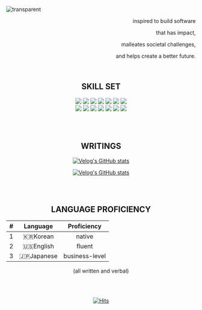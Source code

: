 
![transparent](https://capsule-render.vercel.app/api?type=transparent&fontColor=04B078&text=insightp25&height=150&fontSize=60&desc=backend,%20data-streaming,%20AI,%20team,%20impact&descAlignY=75&descAlign=60&animation=twinkling)












<div align=right>

inspired to build software

that has impact, 

malleates societal challenges, 

and helps create a better future.
  
</div>











<br>

















<div align="center">

## SKILL SET
  
  <img src="https://img.shields.io/badge/Java-04B078?style=flat-square&logo=Java&logoColor=FFFFFF"/>
  <img src="https://img.shields.io/badge/Spring-04B078?style=flat-square&logo=Spring&logoColor=FFFFFF"/>
  <img src="https://img.shields.io/badge/SpringBoot-04B078?style=flat-square&logo=SpringBoot&logoColor=FFFFFF"/>
  <img src="https://img.shields.io/badge/Gradle-04B078?style=flat-square&logo=gradle&Color=FFFFFF"/>
  <img src="https://img.shields.io/badge/Mybatis-04B078?style=flat-square&logoColor=FFFFFF"/>
  <img src="https://img.shields.io/badge/Mysql-04B078?style=flat-square&logo=MySql&logoColor=FFFFFF"/>
  <img src="https://img.shields.io/badge/Redis-04B078?style=flat-square&logo=Redis&logoColor=FFFFFF"/>
  <br>
  <img src="https://img.shields.io/badge/Python-04B078?style=flat-square&logo=Python&logoColor=FFFFFF"/>
  <img src="https://img.shields.io/badge/Jenkins-04B078?style=flat-square&logo=Jenkins&logoColor=FFFFFF"/>
  <img src="https://img.shields.io/badge/Git-04B078?style=flat-square&logo=Git&logoColor=FFFFFF"/>
  <img src="https://img.shields.io/badge/GitHub-04B078?style=flat-square&logo=GitHub&logoColor=FFFFFF"/>
  <img src="https://img.shields.io/badge/AWS-04B078?style=flat-square&logo=amazonaws&logoColor=FFFFFF"/>
  <img src="https://img.shields.io/badge/NCP-04B078?style=flat-square&logo=Naver&logoColor=FFFFFF"/>
  <img src="https://img.shields.io/badge/intellij-04B078?style=flat-square&logo=intellijidea&Color=FFFFFF"/>

</div>













<br><br>
































<div align=center>

## WRITINGS

  [![Velog's GitHub stats](https://velog-readme-stats.vercel.app/api?name=rmndr&tag=프로젝트)](https://velog.io/@rmndr/scalable-application-with-distributed-data)

  [![Velog's GitHub stats](https://velog-readme-stats.vercel.app/api?name=rmndr&tag=알고리즘)](https://velog.io/@rmndr/scalable-application-with-pull-push-for-low-latency)
  

</div>













<br><br>




















<div align=center>

## LANGUAGE PROFICIENCY

|#|Language|**Proficiency**|
|:--:|:--:|:--:|
|1|🇰🇷Korean|native|
|2|🇺🇸English|fluent|
|3|🇯🇵Japanese|business-level|

(all written and verbal)

</div>



















<br><br>














<div align=center>
  
[![Hits](https://hits.seeyoufarm.com/api/count/incr/badge.svg?url=https%3A%2F%2Fgithub.com%2Finsightp25%2Finsightp25%2Fedit%2Fmain%2FREADME.md&count_bg=%2304B078&title_bg=%2304B078&icon=&icon_color=%23E7E7E7&title=hits&edge_flat=true)](https://hits.seeyoufarm.com) 

</div>





